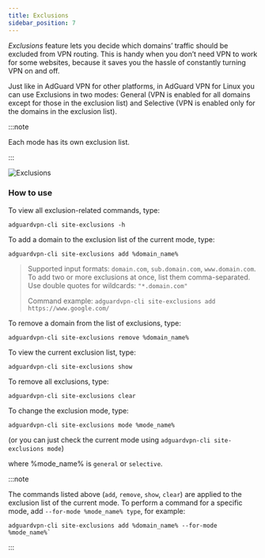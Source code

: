 ```yaml
---
title: Exclusions
sidebar_position: 7
---
```


*Exclusions* feature lets you decide which domains’ traffic should be excluded from VPN routing. This is handy when you don’t need VPN to work for some websites, because it saves you the hassle of constantly turning VPN on and off.

Just like in AdGuard VPN for other platforms, in AdGuard VPN for Linux you can use Exclusions in two modes: General (VPN is enabled for all domains except for those in the exclusion list) and Selective (VPN is enabled only for the domains in the exclusion list).

:::note

Each mode has its own exclusion list.

:::

![Exclusions](https://cdn.adtidy.org/blog/new/m6pkdVPN-CLI-exclusions.png)

### How to use

To view all exclusion-related commands, type:

    adguardvpn-cli site-exclusions -h

To add a domain to the exclusion list of the current mode, type:

    adguardvpn-cli site-exclusions add %domain_name%

> Supported input formats: `domain.com`, `sub.domain.com`, `www.domain.com`. To add two or more exclusions at once, list them comma-separated. Use double quotes for wildcards: `"*.domain.com"`
>
> Command example: `adguardvpn-cli site-exclusions add https://www.google.com/`

To remove a domain from the list of exclusions, type:

    adguardvpn-cli site-exclusions remove %domain_name%

To view the current exclusion list, type:

    adguardvpn-cli site-exclusions show

To remove all exclusions, type:

    adguardvpn-cli site-exclusions clear

To change the exclusion mode, type:

    adguardvpn-cli site-exclusions mode %mode_name%

(or you can just check the current mode using `adguardvpn-cli site-exclusions mode`)

where %mode_name% is `general` or `selective`.

:::note

The commands listed above (`add`, `remove`, `show`, `clear`) are applied to the exclusion list of the current mode. To perform a command for a specific mode, add `--for-mode %mode_name% type`, for example:

    adguardvpn-cli site-exclusions add %domain_name% --for-mode %mode_name%`

:::
